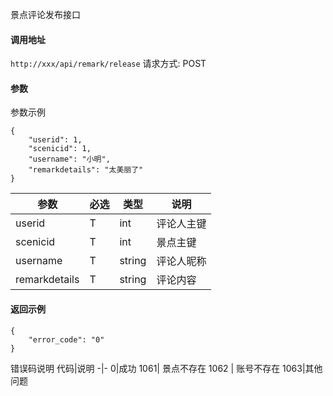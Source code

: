 景点评论发布接口

#### 调用地址
`http://xxx/api/remark/release`
请求方式: POST


#### 参数
参数示例
```
{
    "userid": 1,
    "scenicid": 1,
    "username": "小明",
    "remarkdetails": "太美丽了"
}
```


参数 | 必选 | 类型 | 说明
-|-|-|-
userid | T | int | 评论人主键
scenicid | T | int | 景点主键
username | T | string | 评论人昵称
remarkdetails | T | string | 评论内容




#### 返回示例
```
{
    "error_code": "0"
}
```


错误码说明
代码|说明
-|-
0|成功
1061| 景点不存在
1062 | 账号不存在
1063|其他问题

